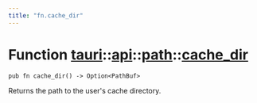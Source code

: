 ```yaml
---
title: "fn.cache_dir"
---
```


# Function [tauri](/docs/api/rust/tauri/../../index.html)::​[api](/docs/api/rust/tauri/../index.html)::​[path](/docs/api/rust/tauri/index.html)::​[cache_dir](/docs/api/rust/tauri/)

```
pub fn cache_dir() -> Option<PathBuf>
```

Returns the path to the user's cache directory.
